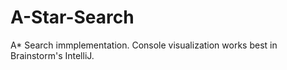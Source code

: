 # A-Star-Search

A* Search immplementation. Console visualization works best in Brainstorm's IntelliJ.

